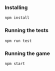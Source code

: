 ### Installing

```
npm install
```

### Running the tests

```
npm run test
```

### Running the game

```
npm start
```
